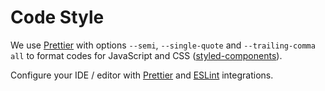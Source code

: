 # Code Style

We use [Prettier](https://prettier.io/) with options `--semi`, `--single-quote` and `--trailing-comma all` to format codes for JavaScript and CSS ([styled-components](https://www.styled-components.com/)).

Configure your IDE / editor with [Prettier](https://prettier.io/docs/en/editors.html) and [ESLint](http://eslint.org/docs/user-guide/integrations) integrations.
